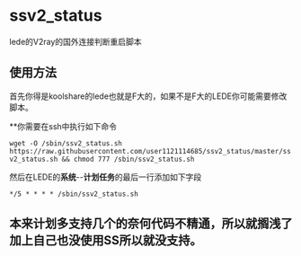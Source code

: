 # ssv2_status
lede的V2ray的国外连接判断重启脚本
## 使用方法
首先你得是koolshare的lede也就是F大的，如果不是F大的LEDE你可能需要修改脚本。

**你需要在ssh中执行如下命令

`wget -O /sbin/ssv2_status.sh https://raw.githubusercontent.com/user1121114685/ssv2_status/master/ssv2_status.sh && chmod 777 /sbin/ssv2_status.sh`

然后在LEDE的**系统**--**计划任务**的最后一行添加如下字段

`*/5 * * * * /sbin/ssv2_status.sh`

## 本来计划多支持几个的奈何代码不精通，所以就搁浅了加上自己也没使用SS所以就没支持。
